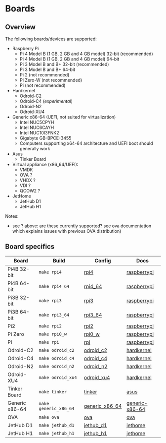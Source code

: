 # Boards

## Overview

The following boards/devices are supported:

- Raspberry Pi
  - Pi 4 Model B (1 GB, 2 GB and 4 GB model) 32-bit (recommended)
  - Pi 4 Model B (1 GB, 2 GB and 4 GB model) 64-bit
  - Pi 3 Model B and B+ 32-bit (recommended)
  - Pi 3 Model B and B+ 64-bit
  - Pi 2 (not recommended)
  - Pi Zero-W (not recommended)
  - Pi (not recommended)
- Hardkernel
  - Odroid-C2
  - Odroid-C4 (_experimental_)
  - Odroid-N2
  - Odroid-XU4
- Generic x86-64 (UEFI, not suited for virtualization)
  - Intel NUC5CPYH
  - Intel NUC6CAYH
  - Intel NUC10I3FNK2
  - Gigabyte GB-BPCE-3455
  - Computers supporting x64-64 architecture and UEFI boot should generally work
- Asus
  - Tinker Board
- Virtual appliance (x86_64/UEFI):
  - VMDK
  - OVA ?
  - VHDX ?
  - VDI ?
  - QCOW2 ?
- JetHome
  - JetHub D1
  - JetHub H1

Notes:
  - see ? above: are these currently supported? see ova documentation which explains issues with previous OVA distribution)

## Board specifics

|Board|Build|Config|Docs|
|-----|----|------|----|
|Pi4B 32-bit    |`make rpi4`           |[rpi4](../../buildroot-external/configs/rpi4_defconfig)|[raspberrypi](./raspberrypi/)|
|Pi4B 64-bit    |`make rpi4_64`        |[rpi4_64](../../buildroot-external/configs/rpi4_64_defconfig)|[raspberrypi](./raspberrypi/)|
|Pi3B 32-bit    |`make rpi3`           |[rpi3](../../buildroot-external/configs/rpi3_defconfig)|[raspberrypi](./raspberrypi/)|
|Pi3B 64-bit    |`make rpi3_64`        |[rpi3_64](../../buildroot-external/configs/rpi3_64_defconfig)|[raspberrypi](./raspberrypi/)|
|Pi2            |`make rpi2`           |[rpi2](../../buildroot-external/configs/rpi2_defconfig)|[raspberrypi](./raspberrypi/)|
|Pi Zero        |`make rpi0_w`         |[rpi0_w](../../buildroot-external/configs/rpi0_w_defconfig)|[raspberrypi](./raspberrypi/)|
|Pi             |`make rpi`            |[rpi](../../buildroot-external/configs/rpi_defconfig)|[raspberrypi](./raspberrypi/)|
|Odroid-C2      |`make odroid_c2`      |[odroid_c2](../../buildroot-external/configs/odroid_c2_defconfig)|[hardkernel](./hardkernel/)|
|Odroid-C4      |`make odroid_c4`      |[odroid_c4](../../buildroot-external/configs/odroid_c4_defconfig)|[hardkernel](./hardkernel/)|
|Odroid-N2      |`make odroid_n2`      |[odroid_n2](../../buildroot-external/configs/odroid_n2_defconfig)|[hardkernel](./hardkernel/)|
|Odroid-XU4     |`make odroid_xu4`     |[odroid_xu4](../../buildroot-external/configs/odroid_xu4_defconfig)|[hardkernel](./hardkernel/)|
|Tinker Board   |`make tinker`         |[tinker](../../buildroot-external/configs/tinker_defconfig)|[asus](./asus/)|
|Generic x86-64 |`make generic_x86_64` |[generic_x86_64](../../buildroot-external/configs/generic_x86_64_defconfig)|[generic-x86-64](./generic-x86-64/)|
|OVA            |`make ova`            |[ova](../../buildroot-external/configs/ova_defconfig)|[ova](./ova/)|
|JetHub D1      |`make jethub_d1`      |[jethub_d1](../../buildroot-external/configs/jethub_d1_defconfig)|[jethome](./jethome/)|
|JetHub H1      |`make jethub_h1`      |[jethub_h1](../../buildroot-external/configs/jethub_h1_defconfig)|[jethome](./jethome/)|
